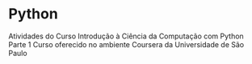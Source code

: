 # Python
Atividades do Curso Introdução à Ciência da Computação com Python Parte 1
Curso oferecido no ambiente Coursera da Universidade de São Paulo
